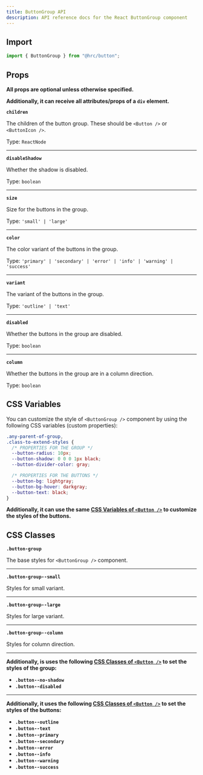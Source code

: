 ```yaml
---
title: ButtonGroup API
description: API reference docs for the React ButtonGroup component
---
```


## Import

```js
import { ButtonGroup } from "@hrc/button";
```

## Props

**All props are optional unless otherwise specified.**

**Additionally, it can receive all attributes/props of a `div` element.**

**`children`**

The children of the button group. These should be `<Button />` or `<ButtonIcon />`.

Type: `ReactNode`

---

**`disableShadow`**

Whether the shadow is disabled.

Type: `boolean`

---

**`size`**

Size for the buttons in the group.

Type: `'small' | 'large'`

---

**`color`**

The color variant of the buttons in the group.

Type: `'primary' | 'secondary' | 'error' | 'info' | 'warning' | 'success'`

---

**`variant`**

The variant of the buttons in the group.

Type: `'outline' | 'text'`

---

**`disabled`**

Whether the buttons in the group are disabled.

Type: `boolean`

---

**`column`**

Whether the buttons in the group are in a column direction.

Type: `boolean`

## CSS Variables

You can customize the style of `<ButtonGroup />` component by using the
following CSS variables (custom properties):

```css
.any-parent-of-group,
.class-to-extend-styles {
  /* PROPERTIES FOR THE GROUP */
  --button-radius: 10px;
  --button-shadow: 0 0 0 1px black;
  --button-divider-color: gray;

  /* PROPERTIES FOR THE BUTTONS */
  --button-bg: lightgray;
  --button-bg-hover: darkgray;
  --button-text: black;
}
```

**Additionally, it can use the same [CSS Variables of `<Button
/>`](../button#css-variables) to customize the styles of the buttons.**

## CSS Classes

**`.button-group`**

The base styles for `<ButtonGroup />` component.

---

**`.button-group--small`**

Styles for small variant.

---

**`.button-group--large`**

Styles for large variant.

---

**`.button-group--column`**

Styles for column direction.

---

**Additionally, is uses the following [CSS Classes of `<Button
/>`](../button#css-classes) to set the styles of the group:**

- **`.button--no-shadow`**
- **`.button--disabled`**

---

**Additionally, it uses the following [CSS Classes of `<Button
/>`](../button#css-classes) to set the styles of the buttons:**

- **`.button--outline`**
- **`.button--text`**
- **`.button--primary`**
- **`.button--secondary`**
- **`.button--error`**
- **`.button--info`**
- **`.button--warning`**
- **`.button--success`**
